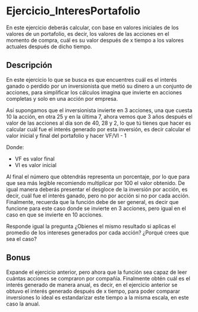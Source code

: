 # Ejercicio_InteresPortafolio
En este ejercicio deberás calcular, con base en valores iniciales de los valores de un portafolio, es decir, los valores de las acciones en el momento de compra, cuál es su valor después de x tiempo a los valores actuales después de dicho tiempo.
## Descripción
En este ejercicio lo que se busca es que encuentres cuál es el interés ganado o perdido por un inversionista que metió su dinero a un conjunto de acciones, para simplificar los cálculos imagina que invierte en acciones completas y solo en una acción por empresa. 

Así supongamos que el inversionista invierte en 3 acciones, una que cuesta 10 la acción, en otra 25 y en la última 7, ahora vemos que 3 años después el valor de las acciones al día son de 40, 28 y 2, lo que tú tienes que hacer es calcular cuál fue el interés generado por esta inversión, es decir calcular el valor inicial y final del portafolio y hacer VF/VI - 1 

Donde:
- VF es valor final
- VI es valor inicial 

Al final el número que obtendrás representa un porcentaje, por lo que para que sea más legible recomiendo multiplicar por 100 el valor obtenido. De igual manera deberás presentar el desgloce de la inversión por acción, es decir, cuál fue el interés ganado, pero no por acción si no por cada acción. Finalmente, recuerda que la función debe de ser general, es decir que funcione para este caso donde se invierte en 3 acciones, pero igual en el caso en que se invierte en 10 acciones.

Responde igual la pregunta ¿Obienes el mismo resultado si aplicas el promedio de los intereses generados por cada acción? ¿Porqué crees que sea el caso?

## Bonus
Expande el ejercicio anterior, pero ahora que la función sea capaz de leer cuántas acciones se compraron por compañía. Finalmente obtén cuál es el interés generado de manera anual, es decir, en el ejercicio anterior se obtuvo el interés generado después de x tiempo, para poder comparar inversiones lo ideal es estandarizar este tiempo a la misma escala, en este caso la anual.
